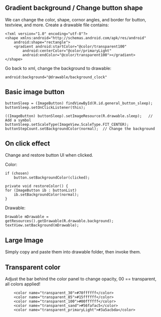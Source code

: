 ## Gradient background / Change button shape
We can change the color, shape, cornor angles, and border for button, textview, and more. Create a drawable file contains:
```
<?xml version="1.0" encoding="utf-8"?>
<shape xmlns:android="http://schemas.android.com/apk/res/android"
    android:shape="rectangle">
    <gradient android:startColor="@color/transparent100"
        android:centerColor="@color/primaryLight"
        android:endColor="@color/transparent100"></gradient>
</shape>
```
Go back to xml, change the background to drawable:
```
android:background="@drawable/background_clock"
```


## Basic image button
```
buttonSleep = (ImageButton) findViewById(R.id.general_button_sleep);
buttonSleep.setOnClickListener(this);

((ImageButton) buttonSleep).setImageResource(R.drawable.sleep);   // Add a symbol
buttonSleep.setScaleType(ImageView.ScaleType.FIT_CENTER);
buttonStepCount.setBackgroundColor(normal);  // Change the background
```

## On click effect

Change and restore button UI when clicked.

Color:
```
if (chosen)
    button.setBackgroundColor(clicked);

private void restoreColor() {
for (ImageButton ib : buttonList) 
    ib.setBackgroundColor(normal);
}
```
Drawable:
```
Drawable mDrawable = getResources().getDrawable(R.drawable.background);
textView.setBackground(mDrawable);
```

## Large Image
Simply copy and paste them into drawable folder, then invoke them.


## Transparent color

Adjust the bar behind the color panel to change opacity, 00 == transparent, all colors applied!
```
    <color name="transparent_30">#70ffffff</color>
    <color name="transparent_85">#15ffffff</color>
    <color name="transparent_100">#00ffffff</color>
    <color name="transparent_sand">#56fafac5</color>
    <color name="transparent_primaryLight">#3a5acbda</color>
```
